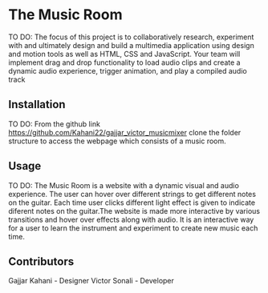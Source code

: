 # The Music Room

TO DO: The focus of this project is to collaboratively research, experiment with and
ultimately design and build a multimedia application using design and motion tools
as well as HTML, CSS and JavaScript. Your team will implement drag and drop
functionality to load audio clips and create a dynamic audio experience, trigger
animation, and play a compiled audio track

## Installation

TO DO: From the github link https://github.com/Kahani22/gajjar_victor_musicmixer clone the folder structure to access the webpage which consists of a music room.

## Usage

TO DO: The Music Room is a website with a dynamic visual and audio experience. The user can hover over different strings to get different notes on the guitar. Each time user clicks different light effect is given to indicate diferent notes on the guitar.The website is made more interactive by various transitions and hover over effects along with audio. It is an interactive way for a user to learn the instrument and experiment to create new music each time.

## Contributors

Gajjar Kahani - Designer
Victor Sonali - Developer
